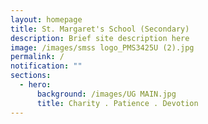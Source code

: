 ```yaml
---
layout: homepage
title: St. Margaret's School (Secondary)
description: Brief site description here
image: /images/smss logo_PMS3425U (2).jpg
permalink: /
notification: ""
sections:
  - hero:
      background: /images/UG MAIN.jpg
      title: Charity . Patience . Devotion
---
```


